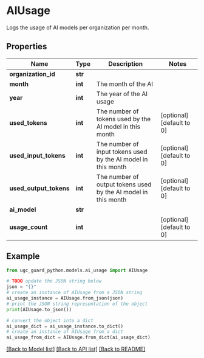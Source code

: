 # AIUsage

Logs the usage of AI models per organization per month.

## Properties

Name | Type | Description | Notes
------------ | ------------- | ------------- | -------------
**organization_id** | **str** |  | 
**month** | **int** | The month of the AI | 
**year** | **int** | The year of the AI usage | 
**used_tokens** | **int** | The number of tokens used by the AI model in this month | [optional] [default to 0]
**used_input_tokens** | **int** | The number of input tokens used by the AI model in this month | [optional] [default to 0]
**used_output_tokens** | **int** | The number of output tokens used by the AI model in this month | [optional] [default to 0]
**ai_model** | **str** |  | 
**usage_count** | **int** |  | [optional] [default to 0]

## Example

```python
from ugc_guard_python.models.ai_usage import AIUsage

# TODO update the JSON string below
json = "{}"
# create an instance of AIUsage from a JSON string
ai_usage_instance = AIUsage.from_json(json)
# print the JSON string representation of the object
print(AIUsage.to_json())

# convert the object into a dict
ai_usage_dict = ai_usage_instance.to_dict()
# create an instance of AIUsage from a dict
ai_usage_from_dict = AIUsage.from_dict(ai_usage_dict)
```
[[Back to Model list]](../README.md#documentation-for-models) [[Back to API list]](../README.md#documentation-for-api-endpoints) [[Back to README]](../README.md)


